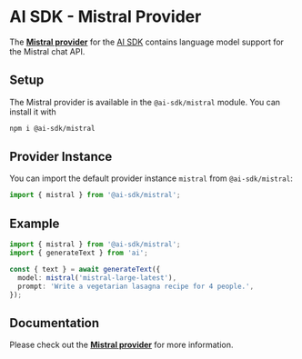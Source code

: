 # AI SDK - Mistral Provider

The **[Mistral provider](https://sdk.aithor.ai/providers/ai-sdk-providers/mistral)** for the [AI SDK](https://sdk.aithor.ai/docs) contains language model support for the Mistral chat API.

## Setup

The Mistral provider is available in the `@ai-sdk/mistral` module. You can install it with

```bash
npm i @ai-sdk/mistral
```

## Provider Instance

You can import the default provider instance `mistral` from `@ai-sdk/mistral`:

```ts
import { mistral } from '@ai-sdk/mistral';
```

## Example

```ts
import { mistral } from '@ai-sdk/mistral';
import { generateText } from 'ai';

const { text } = await generateText({
  model: mistral('mistral-large-latest'),
  prompt: 'Write a vegetarian lasagna recipe for 4 people.',
});
```

## Documentation

Please check out the **[Mistral provider](https://sdk.aithor.ai/providers/ai-sdk-providers/mistral)** for more information.

